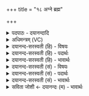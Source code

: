 +++
title = "१८ अग्ने ब्रह्म"

+++
<details><summary>पदपाठः - दयानन्दादि</summary>

अग्ने॑। ब्रह्म॑। गृ॒भ्णी॒ष्व॒। ध॒रुण॑म्। अ॒सि॒। अ॒न्तरि॑क्षम्। दृ॒ꣳह॒। ब्र॒ह्म॒वनीति॑ ब्रह्म॒ऽवनि॑। त्वा॒। क्ष॒त्र॒वनीति॑ क्षत्र॒ऽवनि॑। स॒जा॒त॒वनीति॑ सजात॒ऽवनि॑। उप॑। द॒धा॒मि॒। भ्रातृ॑व्यस्य। व॒धाय॑। ध॒र्त्रम्। अ॒सि॒। दिव॑म्। दृ॒ꣳह॒। ब्र॒ह्म॒वनीति॑ ब्रह्म॒ऽवनि॑। त्वा॒। क्ष॒त्र॒वनीति॑ क्षत्र॒ऽवनि॑। स॒जा॒त॒वनीति॑ सजात॒ऽवनि॑। उप॑। द॒धा॒मि॒। भ्रातृ॑व्यस्य। व॒धाय॑। विश्वा॑भ्यः। त्वा॒। आशा॑भ्यः। उप॑। द॒धा॒मि॒। चितः॑। स्थ॒। ऊ॒र्ध्व॒चित॒ इत्यू॑र्ध्व॒ऽचि॒तः॑। भृगू॑णाम्। अङ्गि॑रसाम्। तप॑सा। त॒प्य॒ध्व॒म्। १८।
</details>

<details><summary>अधिमन्त्रम् (VC)</summary>

- अग्निर्देवता
- परमेष्ठी प्रजापतिर्ऋषिः
- ब्राह्मी उष्णिक्, आर्ची त्रिष्टुप्, आर्ची पङ्क्तिः,
- ऋषभः
</details>

<details><summary>दयानन्द-सरस्वती (हि) - विषयः</summary>

फिर भी अग्नि शब्द से अगले मन्त्र में फिर दोनों अर्थों का प्रकाश किया है ॥
</details>

<details><summary>दयानन्द-सरस्वती (हि) - पदार्थः</summary>

पदार्थान्वयभाषाः -  हे (अग्ने) परमेश्वर ! आप (धरुणम्) सब के धारण करनेवाले (असि) हैं, इससे मेरी (ब्रह्म) वेद मन्त्रों से की हुई स्तुति को (गृभ्णीष्व) ग्रहण कीजिये तथा (अन्तरिक्षम्) आत्मा में स्थित जो अक्षय ज्ञान है, उसको (दृंह) बढ़ाइये। मैं (भ्रातृव्यस्य) शत्रुओं के (वधाय) विनाश के लिये (ब्रह्मवनि) सब मनुष्यों के सुख के निमित्त वेद के शाखा-शाखान्तर द्वारा विभाग करनेवाले ब्राह्मण तथा (क्षत्रवनि) राजधर्म के प्रकाश करनेहारे (सजातवनि) जो परस्पर समान क्षत्रियों के धर्म और संसारी मूर्तिमान् पदार्थ हैं, इनका प्राणियों के लिये अलग-अलग प्रकाश करनेवाले (त्वा) आपको (उपदधामि) हृदय के बीच में धारण करता हूँ। हे सब के धारण करनेवाले परमेश्वर ! जो आप (धर्त्रम्) लोकों के धारण करनेवाले [असि] हैं, इससे कृपा करके हम लोगों में (दिवम्) अत्युत्तम ज्ञान को (दृंह) बढ़ाइये और मैं (भ्रातृव्यस्य) शत्रुओं के (वधाय) विनाश के लिये (ब्रह्मवनि) (क्षत्रवनि) (सजातवनि) उक्त वेद राज्य वा परस्पर समान विद्या वा राज्यादि व्यवहारों को यथायोग्य विभाग करनेवाले (त्वा) आपको (उपदधामि) वारंवार अपने हृदय में धारण करता हूँ। तथा मैं (त्वा) आपको सर्वव्यापक जानकर (विश्वाभ्यः) सब (आशाभ्यः) दिशाओं से सुख होने के निमित्त वारंवार (उपदधामि) अपने मन में धारण करता हूँ। हे मनुष्यो ! तुम लोग उक्त व्यवहार को अच्छी प्रकार जानकर (चितः) विज्ञानी (ऊर्ध्वचितः) उत्तम ज्ञानवाले पुरुषों की प्रेरणा से कपालों को अग्नि पर धरके तथा (भृगूणाम्) जिनसे विद्या आदि गुणों को प्राप्त होते हैं, ऐसे (अङ्गिरसाम्) प्राणों के (तपसा) प्रभाव से (तप्यध्वम्) तपो और तपाओ ॥ यह इस मन्त्र का प्रथम अर्थ हुआ ॥ अब दूसरा भी कहते हैं ॥ हे विद्वान् धर्मात्मा पुरुष ! जिस (अग्ने) भौतिक अग्नि से (धरुणम्) सब का धारण करनेवाला तेज (ब्रह्म) वेद और (अन्तरिक्षम्) आकाश में रहनेवाले पदार्थ ग्रहण वा वृद्धियुक्त किये जाते हैं, (त्वा) उसको तुम होम वा शिल्पविद्या की सिद्धि के लिये (गृभ्णीष्व) ग्रहण करो (दृंह) वा विद्यायुक्त क्रियाओं से बढ़ाओ और मैं भी (भ्रातृव्यस्य) शत्रुओं के (वधाय) विनाश के लिये (त्वा) उस (ब्रह्मवनि) (क्षत्रवनि) (सजातवनि) संसारी मूर्तिमान् पदार्थों के प्रकाश करने वा राजगुणों के दृष्टान्तरूप से प्रकाश करानेवाले भौतिक अग्नि को शिल्पविद्या आदि व्यवहारों में (उपदधामि) स्थापन करता हूँ। ऐसे स्थापन किया हुआ अग्नि हमारे अनेक सुखों को धारण करता है। इसी प्रकार सब लोगों का (धर्त्रम्) धारण करनेवाला वायु (असि) है तथा (दिवम्) प्रकाशमय सूर्य्यलोक को (दृंह) दृढ़ करता है। हे मनुष्यो ! जैसे उसको मैं (भ्रातृव्यस्य) अपने शत्रुओं के (वधाय) विनाश के लिये (ब्रह्मवनि) (क्षत्रवनि) (सजातवनि) वेद राज्य वा परस्पर समान उत्तम-उत्तम शिल्पविद्याओं को यथायोग्य कार्य्यों में युक्त करनेवाले उस भौतिक अग्नि को (उपदधामि) स्थापन करता हूँ, वैसे तुम भी उत्तम-उत्तम क्रियाओं में युक्त करके विद्या के बल से (दृंह) उसको बढ़ाओ। हे विद्या चाहनेवाले पुरुष ! जो पवन, पृथिवी और सूर्य्य आदि लोकों को धारण कर रहा है उसे तुम अपने जीवन आदि सुख वा शिल्पविद्या की सिद्धि के लिये यथायोग्य कार्यों में लगाकर उसकी विद्या से (दृंह) वृद्धि करो तथा जैसे हम अपने शत्रुओं के विनाश के लिये (ब्रह्मवनि) (क्षत्रवनि) (सजातवनि) अग्नि के उक्त गुणों के समान वायु को शिल्पविद्या आदि व्यवहारों में (उपदधामि) संयुक्त करते हैं, वैसे ही तुम भी अपने अनेक दुःखों के विनाश के लिये उसको यथायोग्य कार्य्यों में संयुक्त करो। हे मनुष्यो ! जैसे मैं वायुविद्या का जाननेवाला (त्वा) उस अग्नि वा वायु को (विश्वाभ्यः) सब (आशाभ्यः) दिशाओं से सुख होने के लिये यथायोग्य शिल्पव्यवहारों में (उपदधामि) धारण करता हूँ, वैसे तुम भी धारण करो तथा शिल्पविद्या वा होम करने के लिये (चितः) (ऊर्ध्वचितः) [स्थ] पदार्थों के भरे हुए पात्र वा सवारियों में स्थापन किये हुए कलायन्त्रों को (भृगूणाम्) जिनसे पदार्थों को पकाते हैं, उन [अङ्गिरसाम्] अङ्गारों के (तपसा) ताप से (तप्यध्वम्) उक्त पदार्थों को तपाओ ॥१८॥
</details>

<details><summary>दयानन्द-सरस्वती (हि) - भावार्थः</summary>

भावार्थभाषाः -  इस मन्त्र में श्लेषालङ्कार है। ईश्वर का यह उपदेश है कि हे मनुष्यो ! तुम विद्वानों की उन्नति तथा मूर्खपन का नाश वा सब शत्रुओं की निवृत्ति से राज्य बढ़ने के लिये वेदविद्या को ग्रहण करो तथा वृद्धि का हेतु अग्नि वा सब का धारण करनेवाला वायु, अग्निमय सूर्य्य और ईश्वर इन्हें सब दिशाओं में व्याप्त जानकर यज्ञसिद्धि वा विमान आदि यानों की रचना धर्म के साथ करो तथा इन से इन को सिद्ध कर के दुःखों को दूर कर के शत्रुओं को जीतो ॥१८॥
</details>

<details><summary>दयानन्द-सरस्वती (सं) - विषयः</summary>

पुनरग्निशब्देनोक्तावर्थावुपदिश्येते ॥
</details>

<details><summary>दयानन्द-सरस्वती (सं) - पदार्थः</summary>

पदार्थान्वयभाषाः -  हे अग्ने परमेश्वर ! त्वं धरुणमसि कृपयाऽस्मत्प्रयुक्तं ब्रह्म गृभ्णीष्व तथाऽस्मास्वन्तरिक्षमक्षयं विज्ञानं दृंह वर्धय। अहं भ्रातृव्यस्य वधाय ब्रह्मवनि क्षत्रवनि सजातवनि त्वोपदधामि। हे सर्वधातर्जगदीश्वर ! त्वं सर्वेषां लोकानां धर्त्रमसि कृपयाऽस्मासु दिवं ज्ञानप्रकाशं दृंह। अहं भ्रातृव्यस्य वधाय ब्रह्मवनि क्षत्रवनि सजातवनि त्वा त्वामुपदधामि। [त्वा] त्वां सर्वव्यापकं ज्ञात्वा विश्वाभ्य आशाभ्य उपदधामि। हे मनुष्या ! यूयमप्यैवं विदित्वा चित [स्थ] ऊर्ध्वचितः कपालानि कृत्वा भृगूणामङ्गिरसां तपसा तप्यध्वं यथा तपन्तु तथा तापयतेत्येकः ॥ हे विद्वन् [अग्ने] येनाग्निना धरुणं ब्रह्मान्तरिक्षं गृह्यते दृह्यते च [त्वा] तं त्वं होमार्थं शिल्पविद्यासिध्यर्थं च गृभ्णीष्व दृंह च। तथैवाहमपि भ्रातृव्यस्य वधाय तं ब्रह्मवनि क्षत्रवनि सजातवन्युपदधामि। एवं सोऽग्निर्धृतः (हितः) सन् सुखमुपदधाति। एवं यो वायुर्धर्त्रं सर्वलोकधारको(स्य)स्ति दिवं च दृंह दृंहति तमहं यथा भ्रातृव्यस्य वधाय ब्रह्मवनि क्षत्रवनि सजातवन्युपदधामि। तथैव त्वमप्येतं तस्मै प्रयोजनायोपदृंह। हे शिल्पविद्यां चिकीर्षो विद्वन् ! येन वायुना पृथिवी द्यौः सूर्य्यलोकश्च धार्य्यते दृह्यते च तं त्वं जीवनार्थं शिल्पविद्यायै च धारय दृंह च ब्रह्मवनि इत्यादि पूर्ववत्। हे मनुष्या ! यथाऽहं वायुविद्यावित् त्वा तमग्निं वायुं च विश्वाभ्य आशाभ्य उपदधामि तथैव यूयमप्युपधत्त। यज्ञार्थं शिल्पविद्यार्थंमुपरिरचित ऊर्ध्वचितः कपालानि कला धारितवन्तः सन्तो भृगूणामङ्गिरसां तपसा तप्यध्वम् तापयत च ॥१८॥
</details>

<details><summary>दयानन्द-सरस्वती (सं) - भावार्थः</summary>

भावार्थभाषाः -  अत्र श्लेषालङ्कारः। ईश्वरेणेदमादिश्यते भवन्तो विद्वदुन्नतये मूर्खत्वविनाशाय सर्वशत्रूणां निवारणेन राज्यवर्धनाय च वेदविद्यां गृह्णीयुः। योऽग्नेर्वृद्धिहेतुः सर्वाधारको वायुरग्निमयः सूर्य्य ईश्वरश्च स्थ सन्ति, तान् सर्वासु दिक्षु विस्तृतान् व्यापकान् विदित्वा यज्ञसिद्धिं विमानादियानरचनं तानि चालयित्वा दुःखानि निवार्य्य शत्रून् विजयन्ताम् ॥१८॥
</details>

<details><summary>सविता जोशी ← दयानन्दः (म) - भावार्थः</summary>

भावार्थभाषाः -  या मंत्रात श्लेषालंकार आहे. ईश्वर असा उपदेश करतो की, हे माणसांनो ! विद्वानाची उन्नती व्हावी, अज्ञान नष्ट व्हावे, शत्रूंचा नाश होऊन राज्य वाढावे यासाठी वेदविद्या ग्रहण करा. तसेच उन्नतीसाठी साह्यभूत ठरणारे अग्नी, वायू, सूर्य, ईश्वर हे सर्वत्र व्याप्त आहेत हे जाणून यज्ञसिद्धी करा व विमान इत्यादी यानांची रचना करून वरील पदार्थांद्वारे दुःख दूर करून शत्रूंना जिंका.
</details>